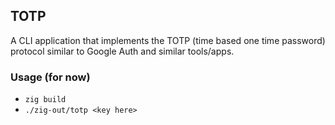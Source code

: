 ## TOTP

A CLI application that implements the TOTP (time based one time password) protocol similar to Google Auth and similar tools/apps.

### Usage (for now)

- `zig build`
- `./zig-out/totp <key here>`
